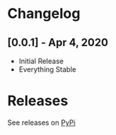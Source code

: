 # Changelog


## [0.0.1] - Apr 4, 2020
- Initial Release
- Everything Stable


# Releases
See releases on [PyPi](https://pypi.org/project/defe/#history)